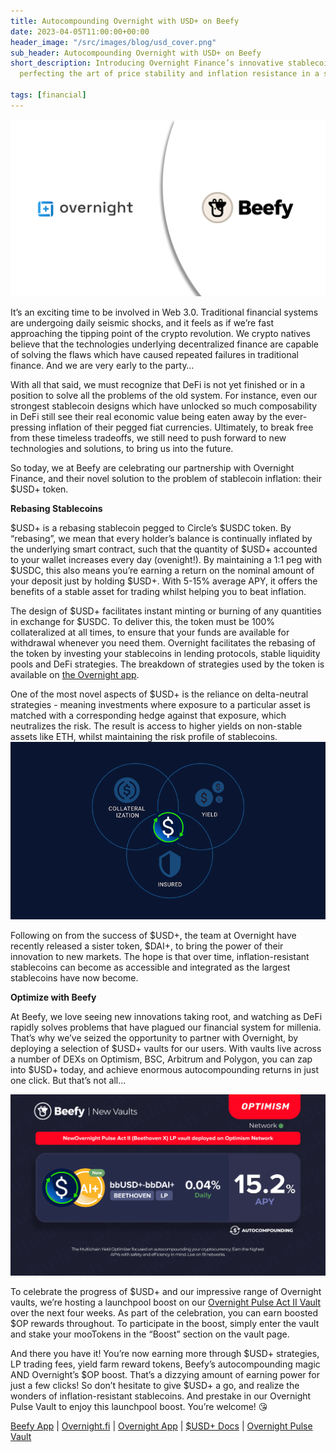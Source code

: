 ```yaml
---
title: Autocompounding Overnight with USD+ on Beefy
date: 2023-04-05T11:00:00+00:00
header_image: "/src/images/blog/usd_cover.png"
sub_header: Autocompounding Overnight with USD+ on Beefy
short_description: Introducing Overnight Finance’s innovative stablecoin solution,
  perfecting the art of price stability and inflation resistance in a single token.

tags: [financial]
---
```

![](/src/images/blog/usd_cover.png)

It’s an exciting time to be involved in Web 3.0. Traditional financial systems are undergoing daily seismic shocks, and it feels as if we’re fast approaching the tipping point of the crypto revolution. We crypto natives believe that the technologies underlying decentralized finance are capable of solving the flaws which have caused repeated failures in traditional finance. And we are very early to the party…

With all that said, we must recognize that DeFi is not yet finished or in a position to solve all the problems of the old system. For instance, even our strongest stablecoin designs which have unlocked so much composability in DeFi still see their real economic value being eaten away by the ever-pressing inflation of their pegged fiat currencies. Ultimately, to break free from these timeless tradeoffs, we still need to push forward to new technologies and solutions, to bring us into the future.

So today, we at Beefy are celebrating our partnership with Overnight Finance, and their novel solution to the problem of stablecoin inflation: their $USD+ token.

**Rebasing Stablecoins**

$USD+ is a rebasing stablecoin pegged to Circle’s $USDC token. By “rebasing”, we mean that every holder’s balance is continually inflated by the underlying smart contract, such that the quantity of $USD+ accounted to your wallet increases every day (ovenight!). By maintaining a 1:1 peg with $USDC, this also means you’re earning a return on the nominal amount of your deposit just by holding $USD+. With 5-15% average APY, it offers the benefits of a stable asset for trading whilst helping you to beat inflation.

The design of $USD+ facilitates instant minting or burning of any quantities in exchange for $USDC. To deliver this, the token must be 100% collateralized at all times, to ensure that your funds are available for withdrawal whenever you need them. Overnight facilitates the rebasing of the token by investing your stablecoins in lending protocols, stable liquidity pools and DeFi strategies. The breakdown of strategies used by the token is available on [the Overnight app](https://app.overnight.fi/collateral?tabName=collateral).

One of the most novel aspects of $USD+ is the reliance on delta-neutral strategies - meaning investments where exposure to a particular asset is matched with a corresponding hedge against that exposure, which neutralizes the risk. The result is access to higher yields on non-stable assets like ETH, whilst maintaining the risk profile of stablecoins.  
![](/src/images/blog/usd-low-res.gif)

Following on from the success of $USD+, the team at Overnight have recently released a sister token, $DAI+, to bring the power of their innovation to new markets. The hope is that over time, inflation-resistant stablecoins can become as accessible and integrated as the largest stablecoins have now become.

**Optimize with Beefy**

At Beefy, we love seeing new innovations taking root, and watching as DeFi rapidly solves problems that have plagued our financial system for millenia. That’s why we’ve seized the opportunity to partner with Overnight, by deploying a selection of $USD+ vaults for our users. With vaults live across a number of DEXs on Optimism, BSC, Arbitrum and Polygon, you can zap into $USD+ today, and achieve enormous autocompounding returns in just one click. But that’s not all…

![](/src/images/blog/n2.png)

To celebrate the progress of $USD+ and our impressive range of Overnight vaults, we’re hosting a launchpool boost on our [Overnight Pulse Act II Vault](https://app.beefy.finance/vault/beets-overnight-pulse-v2) over the next four weeks. As part of the celebration, you can earn boosted $OP rewards throughout. To participate in the boost, simply enter the vault and stake your mooTokens in the “Boost” section on the vault page.

And there you have it! You’re now earning more through $USD+ strategies, LP trading fees, yield farm reward tokens, Beefy’s autocompounding magic AND Overnight’s $OP boost. That’s a dizzying amount of earning power for just a few clicks! So don’t hesitate to give $USD+ a go, and realize the wonders of inflation-resistant stablecoins. And prestake in our Overnight Pulse Vault to enjoy this launchpool boost. You’re welcome! 😘

[Beefy App](http://app.beefy.finance) | [Overnight.fi](https://overnight.fi/) | [Overnight App](https://app.overnight.fi/) | [$USD+ Docs](https://docs.overnight.fi/core-concept/usd+) | [Overnight Pulse Vault](https://app.beefy.finance/vault/beets-overnight-pulse-v2)
